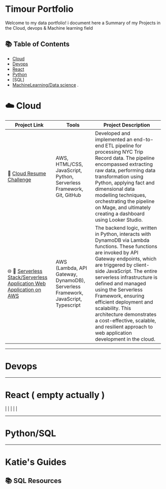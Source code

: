 # Timour Portfolio

Welcome to my data portfolio! i document here a Summary of my Projects in the Cloud, devops & Machine learning field

## 📚 Table of Contents
- [Cloud](#Cloud)
- [Devops](#devops)
- [React](#React)
- [Python](#python)
- [SQL]
- [MachineLearning/Data science](#MachineLearning) .

#  :cloud: Cloud

| Project Link | Tools | Project Description | 
|---|---|---|
| :open_file_folder: [Cloud Resume Challenge](https://github.com/katiehuangx/data-engineering/tree/main/Uber%20Project) | AWS, HTML/CSS, JavaScript, Python, Serverless Framework, Git, GitHub | Developed and implemented an end-to-end ETL pipeline for processing NYC Trip Record data. The pipeline encompassed extracting raw data, performing data transformation using Python, applying fact and dimensional data modelling techniques, orchestrating the pipeline on Mage, and ultimately creating a dashboard using Looker Studio. |
|  🌐 :open_file_folder: [Serverless Stack/Serverless Application Web Application on AWS ](https://github.com/katiehuangx/data-engineering/tree/main/Dog%20Adoption) | AWS (Lambda, API Gateway, DynamoDB), Serverless Framework, JavaScript, Typescript | The backend logic, written in Python, interacts with DynamoDB via Lambda functions. These functions are invoked by API Gateway endpoints, which are triggered by client-side JavaScript. The entire serverless infrastructure is defined and managed using the Serverless Framework, ensuring efficient deployment and scalability. This architecture demonstrates a cost-effective, scalable, and resilient approach to web application development in the cloud. |


***

# Devops



***

# React ( empty actually )


| |  |  |  |

***

# Python/SQL


***

# Katie's Guides

## 📚 SQL Resources


